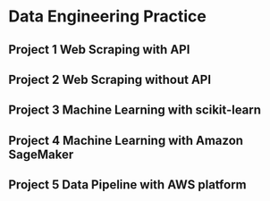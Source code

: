 # Data Engineering Practice
## Project 1 Web Scraping with API
## Project 2 Web Scraping without API
## Project 3 Machine Learning with scikit-learn
## Project 4 Machine Learning with Amazon SageMaker
## Project 5 Data Pipeline with AWS platform
